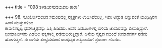 +++
title = "098 ತಳಿತವಿನನುದಯದಲಿ ತಾರಾ"

+++
98. ಸೂರ್ಯೋದಯದ ಸಮಯದಲ್ಲಿ ನಕ್ಷತ್ರಗಳು ಉದಿಸಿವೆಯಲ್ಲ. ಇದು ಅದ್ಭುತ ಎನ್ನುವಂತೆ ಯುಧಿಷ್ಠಿರನ ಹಿಂದೆ ಮುತ್ತುಗಳಿಂದ   
ಕೇವಣಿಸಲ್ಪಟ್ಟ ಧವಳಚ್ಚತ್ರವನ್ನು ಎತ್ತಿ ಹಿಡಿದರು. ಅವನ ಎಡಬಲಗಳಲ್ಲಿ ಬಿಳಿಯ ಚಾಮರವನ್ನು ಬೀಸುತ್ತಿದ್ದಾರೆ. ಭೀಮಾರ್ಜುನರು ಎಡಬಲ ಪಕ್ಕಗಳಲ್ಲಿ ನಡೆದುಬರುತ್ತಿದ್ದಾರೆ. ಅನೆಯ ಸೈನ್ಯದ ಮುಂದೆ ಕುಮಾರವರ್ಗ ನಡೆದು ಹೋಗುತ್ತಿದೆ. ಈ ಬಗೆಯ ಸಂಭ್ರಮದಿಂದ ಯುಧಿಷ್ಠಿರ ಹಸ್ತಿನಾವತಿಗೆ ಪ್ರಯಾಣ ಹೊರಟ.